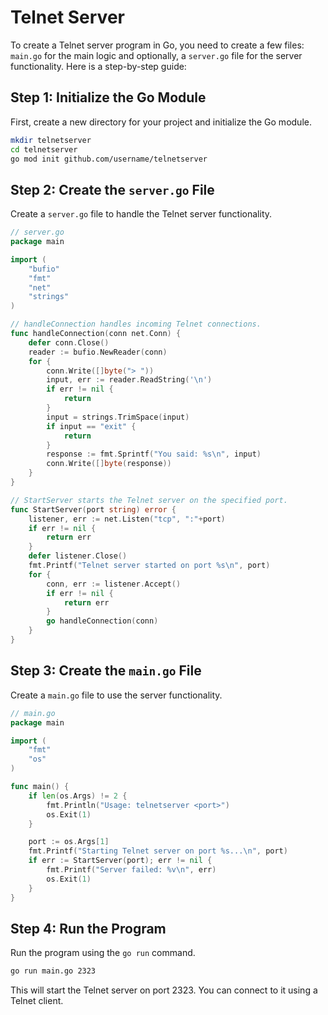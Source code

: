 # Telnet Server

To create a Telnet server program in Go, you need to create a few files: `main.go` for the main logic and optionally, a `server.go` file for the server functionality. Here is a step-by-step guide:

## Step 1: Initialize the Go Module

First, create a new directory for your project and initialize the Go module.

```sh
mkdir telnetserver
cd telnetserver
go mod init github.com/username/telnetserver
```

## Step 2: Create the `server.go` File

Create a `server.go` file to handle the Telnet server functionality.

```go
// server.go
package main

import (
    "bufio"
    "fmt"
    "net"
    "strings"
)

// handleConnection handles incoming Telnet connections.
func handleConnection(conn net.Conn) {
    defer conn.Close()
    reader := bufio.NewReader(conn)
    for {
        conn.Write([]byte("> "))
        input, err := reader.ReadString('\n')
        if err != nil {
            return
        }
        input = strings.TrimSpace(input)
        if input == "exit" {
            return
        }
        response := fmt.Sprintf("You said: %s\n", input)
        conn.Write([]byte(response))
    }
}

// StartServer starts the Telnet server on the specified port.
func StartServer(port string) error {
    listener, err := net.Listen("tcp", ":"+port)
    if err != nil {
        return err
    }
    defer listener.Close()
    fmt.Printf("Telnet server started on port %s\n", port)
    for {
        conn, err := listener.Accept()
        if err != nil {
            return err
        }
        go handleConnection(conn)
    }
}
```

## Step 3: Create the `main.go` File

Create a `main.go` file to use the server functionality.

```go
// main.go
package main

import (
    "fmt"
    "os"
)

func main() {
    if len(os.Args) != 2 {
        fmt.Println("Usage: telnetserver <port>")
        os.Exit(1)
    }

    port := os.Args[1]
    fmt.Printf("Starting Telnet server on port %s...\n", port)
    if err := StartServer(port); err != nil {
        fmt.Printf("Server failed: %v\n", err)
        os.Exit(1)
    }
}
```

## Step 4: Run the Program

Run the program using the `go run` command.

```sh
go run main.go 2323
```

This will start the Telnet server on port 2323. You can connect to it using a Telnet client.